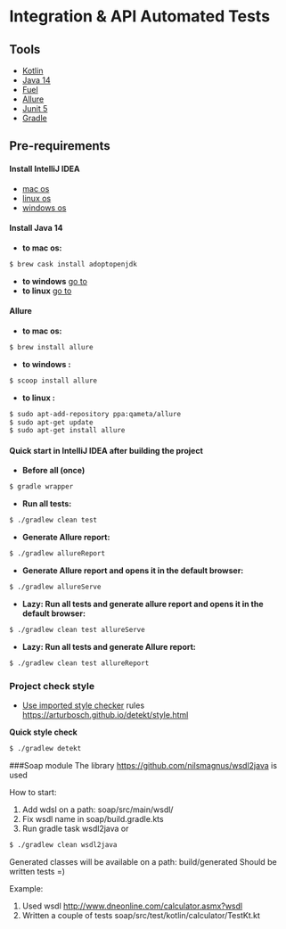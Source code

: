 # Integration & API Automated Tests
 
## Tools
* [Kotlin](https://kotlinlang.org/)
* [Java 14](https://openjdk.java.net/projects/jdk/14/)
* [Fuel](https://github.com/kittinunf/fuel)
* [Allure](https://docs.qameta.io/allure/)
* [Junit 5](https://junit.org/junit5/docs/current/user-guide/#api-evolution/)
* [Gradle](https://gradle.org/)

## Pre-requirements
#### Install IntelliJ IDEA
* [mac os](https://www.jetbrains.com/idea/download/#section=mac)
* [linux os](https://www.jetbrains.com/idea/download/#section=linux)
* [windows os](https://www.jetbrains.com/idea/download/#section=windows)

#### Install Java 14
* **to mac os:**
```bash 
$ brew cask install adoptopenjdk
```
* **to windows** [go to](https://adoptopenjdk.net/installation.html?variant=openjdk14&jvmVariant=hotspot#x64_win-jdk)
* **to linux** [go to](https://adoptopenjdk.net/installation.html?variant=openjdk14&jvmVariant=hotspot#x64_linux-jdk)
#### Allure 
* **to mac os:** 
```bash 
$ brew install allure
```
* **to windows :**
```bash
$ scoop install allure
```
* **to linux :**
```bash
$ sudo apt-add-repository ppa:qameta/allure
$ sudo apt-get update 
$ sudo apt-get install allure
```
#### Quick start in IntelliJ IDEA after building the project
* **Before all (once)**
```bash
$ gradle wrapper
```

* **Run all tests:**
 ```bash 
 $ ./gradlew clean test
```
* **Generate Allure report:**
```bash 
$ ./gradlew allureReport
```
* **Generate Allure report and opens it in the default browser:** 
```bash
$ ./gradlew allureServe
``` 

* **Lazy: Run all tests and generate allure report and opens it in the default browser:**
 ```bash 
 $ ./gradlew clean test allureServe
```

* **Lazy: Run all tests and generate Allure report:** 
 ```bash 
 $ ./gradlew clean test allureReport
```

### Project check style
* [Use imported style checker](https://github.com/arturbosch/detekt)
    rules https://arturbosch.github.io/detekt/style.html

 **Quick style check**   
```bash
$ ./gradlew detekt
```

###Soap module
The library https://github.com/nilsmagnus/wsdl2java is used 

How to start:
1. Add  wdsl on a path:  soap/src/main/wsdl/
2. Fix  wsdl name in soap/build.gradle.kts
3. Run  gradle task  wsdl2java or
```bash
$ ./gradlew clean wsdl2java
```
Generated classes will be available on a path:  build/generated
 Should be written tests =)

Example:
1. Used  wsdl  http://www.dneonline.com/calculator.asmx?wsdl
2. Written a couple of tests soap/src/test/kotlin/calculator/TestKt.kt